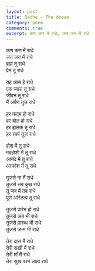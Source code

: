 ```yaml
---
layout: post
title: Radhe - The dream
category: poem
comments: true
excerpt: कण कण में राधे, जन जन में राधे
---
```


कण कण में राधे    
जन जन में राधे    
ब्रह्म तू राधे    
प्रेम तू राधे    
   
यह आस हे राधे    
एक प्यास तू राधे    
जीवन तू राधे    
मैं अर्पण तुज राधे    
   
हर कदम हो राधे    
हर बोल हो राधे    
हर झलक तू राधे    
हर स्पर्ष तुज राधे    
   
होश में तू राधे    
मदहोशी में तू राधे    
आनंद में तू राधे    
आक्रोश में तू राधे    
   
मुजसे ना मैं राधे    
तुजसे सब कुछ राधे    
तू जब में तब राधे    
पूर्ण अस्तित्व तू राधे    
   
तुजसे प्रारंभ हो राधे    
तुजसे अंत भी राधे    
तुजसे प्रारब्ध भी राधे    
तुजसे जन्म भी राधे    
   
तेरा दास मैं राधे    
तेरी सखी मैं राधे    
तेरी माँ मैं राधे    
तेरा सुख परम लक्ष्य राधे  
